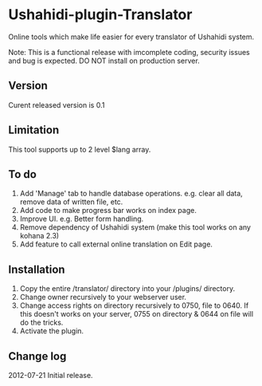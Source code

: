Ushahidi-plugin-Translator
==========================

Online tools which make life easier for every translator of Ushahidi system.

Note: This is a functional release with imcomplete coding, security issues and bug is expected.
      DO NOT install on production server.

Version
-------
Curent released version is 0.1

Limitation
----------
This tool supports up to 2 level $lang array.

To do
-----
1. Add 'Manage' tab to handle database operations. e.g. clear all data, remove data of written file, etc.
2. Add code to make progress bar works on index page.
3. Improve UI. e.g. Better form handling.
4. Remove dependency of Ushahidi system (make this tool works on any kohana 2.3)
5. Add feature to call external online translation on Edit page.

Installation
------------
1. Copy the entire /translator/ directory into your /plugins/ directory.
2. Change owner recursively to your webserver user.
3. Change access rights on directory recursively to 0750, file to 0640.
If this doesn't works on your server, 0755 on directory & 0644 on file will do the tricks.
4. Activate the plugin.

Change log
----------
2012-07-21 Initial release.



